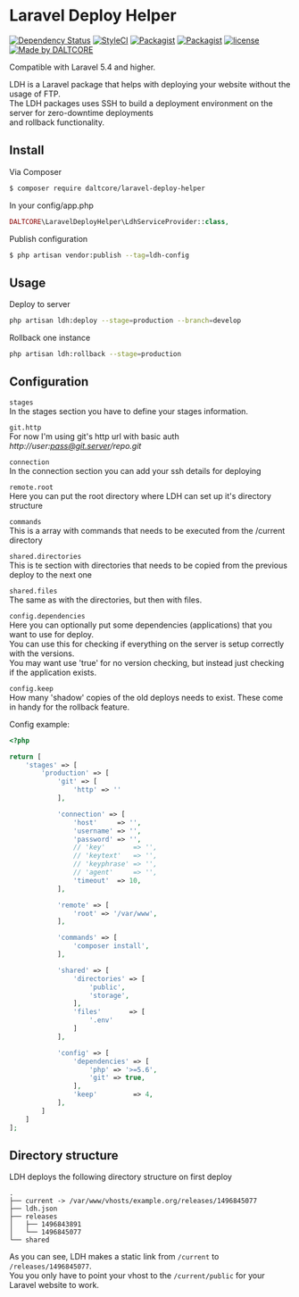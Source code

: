 # Laravel Deploy Helper

[![Dependency Status](https://www.versioneye.com/user/projects/593e38af0fb24f003de0c84c/badge.svg?style=flat-square)](https://www.versioneye.com/user/projects/593e38af0fb24f003de0c84c)
[![StyleCI](https://styleci.io/repos/93638212/shield?branch=master)](https://styleci.io/repos/93638212)
[![Packagist](https://img.shields.io/packagist/v/daltcore/laravel-deploy-helper.svg?style=flat-square)](https://packagist.org/packages/daltcore/laravel-deploy-helper)
[![Packagist](https://img.shields.io/packagist/dt/daltcore/laravel-deploy-helper.svg?style=flat-square)](https://packagist.org/packages/daltcore/laravel-deploy-helper)
[![license](https://img.shields.io/github/license/DALTCORE/laravel-deploy-helper.svg?style=flat-square)](https://github.com/DALTCORE/laravel-deploy-helper/blob/master/LICENSE)
[![Made by DALTCORE](https://img.shields.io/badge/MADE%20BY-DALTCORE-green.svg?style=flat-square)](https://github.com/DALTCORE)


Compatible with Laravel 5.4 and higher. 

LDH is a Laravel package that helps with deploying your website without the usage of FTP.  
The LDH packages uses SSH to build a deployment environment on the server for zero-downtime deployments  
and rollback functionality. 

## Install

Via Composer

``` bash
$ composer require daltcore/laravel-deploy-helper
```

In your config/app.php
``` php
DALTCORE\LaravelDeployHelper\LdhServiceProvider::class,
```

Publish configuration
```bash
$ php artisan vendor:publish --tag=ldh-config
```

## Usage

Deploy to server
```bash
php artisan ldh:deploy --stage=production --branch=develop
```

Rollback one instance
```bash
php artisan ldh:rollback --stage=production
```

## Configuration

`stages`  
In the stages section you have to define your stages information.

`git.http`  
For now I'm using git's http url with basic auth _http://user:pass@git.server/repo.git_

`connection`  
In the connection section you can add your ssh details for deploying

`remote.root`  
Here you can put the root directory where LDH can set up it's directory structure

`commands`  
This is a array with commands that needs to be executed from the /current directory

`shared.directories`  
This is te section with directories that needs to be copied from the previous deploy to the next one

`shared.files`  
The same as with the directories, but then with files.
 
`config.dependencies`  
Here you can optionally put some dependencies (applications) that you want to use for deploy.  
You can use this for checking if everything on the server is setup correctly with the versions.  
You may want use 'true' for no version checking, but instead just checking if the application exists.

`config.keep`  
How many 'shadow' copies of the old deploys needs to exist. These come in handy for the rollback feature.


Config example:

```php
<?php

return [
    'stages' => [
        'production' => [
            'git' => [
                'http' => ''
            ],

            'connection' => [
                'host'     => '',
                'username' => '',
                'password' => '',
                // 'key'       => '',
                // 'keytext'   => '',
                // 'keyphrase' => '',
                // 'agent'     => '',
                'timeout'  => 10,
            ],

            'remote' => [
                'root' => '/var/www',
            ],

            'commands' => [
                'composer install',
            ],

            'shared' => [
                'directories' => [
                    'public',
                    'storage',
                ],
                'files'       => [
                    '.env'
                ]
            ],

            'config' => [
                'dependencies' => [
                    'php' => '>=5.6',
                    'git' => true,
                ],
                'keep'         => 4,
            ],
        ]
    ]
];

```

## Directory structure
LDH deploys the following directory structure on first deploy
```text
.
├── current -> /var/www/vhosts/example.org/releases/1496845077
├── ldh.json
├── releases
│   ├── 1496843891
│   └── 1496845077
└── shared

```

As you can see, LDH makes a static link from `/current` to `/releases/1496845077`.  
You you only have to point your vhost to the `/current/public` for your Laravel website to work.
